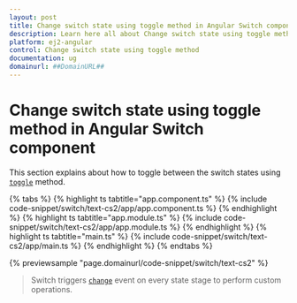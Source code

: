 ```yaml
---
layout: post
title: Change switch state using toggle method in Angular Switch component | Syncfusion
description: Learn here all about Change switch state using toggle method in Syncfusion Angular Switch component of Syncfusion Essential JS 2 and more.
platform: ej2-angular
control: Change switch state using toggle method 
documentation: ug
domainurl: ##DomainURL##
---
```


# Change switch state using toggle method in Angular Switch component

This section explains about how to toggle between the switch states using [`toggle`](https://ej2.syncfusion.com/angular/documentation/api/switch/#toggle) method.

{% tabs %}
{% highlight ts tabtitle="app.component.ts" %}
{% include code-snippet/switch/text-cs2/app/app.component.ts %}
{% endhighlight %}
{% highlight ts tabtitle="app.module.ts" %}
{% include code-snippet/switch/text-cs2/app/app.module.ts %}
{% endhighlight %}
{% highlight ts tabtitle="main.ts" %}
{% include code-snippet/switch/text-cs2/app/main.ts %}
{% endhighlight %}
{% endtabs %}
  
{% previewsample "page.domainurl/code-snippet/switch/text-cs2" %}

> Switch triggers [`change`](https://ej2.syncfusion.com/angular/documentation/api/switch/#change) event on every state stage to perform custom operations.
